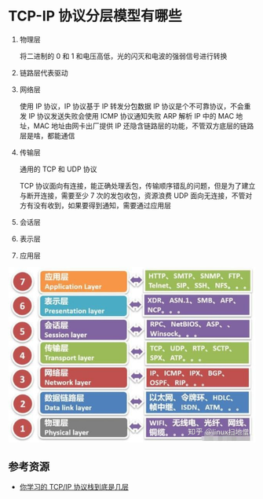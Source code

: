 # TCP-IP 协议分层模型有哪些

1. 物理层

   将二进制的 0 和 1 和电压高低，光的闪灭和电波的强弱信号进行转换

2. 链路层代表驱动

3. 网络层

   使用 IP 协议，IP 协议基于 IP 转发分包数据 IP 协议是个不可靠协议，不会重发 IP 协议发送失败会使用 ICMP 协议通知失败 ARP 解析 IP 中的 MAC 地址，MAC 地址由网卡出厂提供 IP 还隐含链路层的功能，不管双方底层的链路层是啥，都能通信

4. 传输层

   通用的 TCP 和 UDP 协议

   TCP 协议面向有连接，能正确处理丢包，传输顺序错乱的问题，但是为了建立与断开连接，需要至少 7 次的发包收包，资源浪费 UDP 面向无连接，不管对方有没有收到，如果要得到通知，需要通过应用层

5. 会话层

6. 表示层

7. 应用层

![8542610887eb0ed41bb32ee7294cb96c_b](./assets/v2-8542610887eb0ed41bb32ee7294cb96c_b.jpg)

## 参考资源

- [你学习的 TCP/IP 协议栈到底是几层](https://www.zhihu.com/search?q=tcp%2Fip%E5%8D%8F%E8%AE%AE%E5%8C%85%E5%90%AB%E5%93%AA%E5%87%A0%E5%B1%82&utm_content=search_history&type=content)
